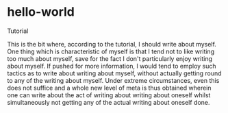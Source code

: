 # hello-world
Tutorial


This is the bit where, according to the tutorial, I should write about myself. One thing which is characteristic of myself is that I tend not to like writing too much about myself, save for the fact I don't particularly enjoy writing about myself. If pushed for more information, I would tend to employ such tactics as to write about writing about myself, without actually getting round to any of the writing about myself. Under extreme circumstances, even this does not suffice and a whole new level of meta is thus obtained wherein one can write about the act of writing about writing about oneself whilst simultaneously not getting any of the actual writing about oneself done. 
